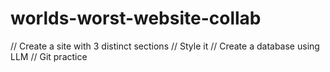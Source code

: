 # worlds-worst-website-collab

// Create a site with 3 distinct sections
// Style it
// Create a database using LLM
// Git practice
